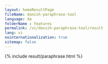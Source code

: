 ```yaml
---
layout: homeResultPage
fileName: danish-paraphrase-tool
language: da
folderName : features
permalink: /vi/danish-paraphrase-tool/result
lang: vi
nointernationalization: true
sitemap: false
---
```

{% include result/paraphrase.html %}

<script src="/js/result/paraprashing.js" data-foldername="{{page.folderName}}" data-lang="{{page.lang}}"></script>